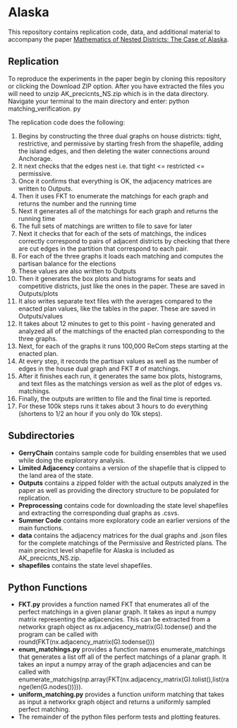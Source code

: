 # Alaska

This repository contains replication code, data, and additional material to accompany the paper <a href="https://mggg.org/Alaska">Mathematics of Nested Districts: The Case of Alaska</a>. 


<H2> Replication </H2>

To reproduce the experiments in the paper begin by cloning this repository or clicking the Download ZIP option. After you have extracted the files you will need to unzip AK_precicnts_NS.zip which is in the data directory. Navigate your terminal to the main directory and enter: python matching_verification. py

The replication code does the following:
<ol>
 <li>   Begins by constructing the three dual graphs on house districts: tight, restrictive, and permissive by starting fresh from the shapefile, adding the island edges, and then deleting the water connections around Anchorage.</li>
<li>    It next checks that the edges nest i.e. that tight <= restricted <= permissive. </li>
 <li>   Once it confirms that everything is OK, the adjacency matrices are written to Outputs.</li>
 <li>   Then it uses FKT to enumerate the matchings for each graph and returns the number and the running time</li>
   <li>   Next it generates all of the matchings for each graph and returns the running time</li>
  <li>    The full sets of matchings are written to file to save for later</li>
  <li>    Next it checks that for each of the sets of matchings, the indices correctly correspond to pairs of adjacent districts by checking that there are cut edges in the partition that correspond to each pair.</li>
 <li>     For each of the three graphs it loads each matching and computes the partisan balance for the elections</li>
 <li>     These values are  also written to Outputs</li>
 <li>     Then it generates the box plots and histograms for seats and competitive districts, just like the ones in the paper. These are saved in Outputs/plots</li>
 <li>     It also writes separate text files with the averages compared to the enacted plan values, like the tables in the paper. These are saved in Outputs/values</li>
 <li>     It takes about 12 minutes to get to this point - having generated and analyzed all of the matchings of the enacted plan corresponding to the three graphs.</li>
  <li>    Next, for each of the graphs it runs 100,000 ReCom steps starting at the enacted plan.</li>
  <li>    At every step, it records the partisan values as well as the number of edges in the house dual graph and FKT # of matchings.</li>
  <li>    After it finishes each run, it generates the same box plots, histograms, and text files as the matchings version as well as the plot of edges vs. matchings.</li>
 <li>     Finally, the outputs are written to file and the final time is reported.</li>
 <li>     For these 100k steps runs it takes about 3 hours to do everything (shortens to 1/2 an hour if you only do 10k steps). </li>
   
  </ol>
  
  
 
<H2> Subdirectories </H2>

<ul>
  <li> <b>GerryChain</b> contains sample code for building ensembles that we used while doing the exploratory analysis. </li>
  <li><b>Limited Adjacency </b> contains a version of the shapefile that is clipped to the land area of the state. </li>
  <li><b>Outputs</b> contains a zipped folder with the actual outputs analyzed in the paper as well as providing the directory structure to be populated for replication. </li>
  <li><b>Preprocessing</b> contains code for downloading the state level shapefiles and extracting the corresponding dual graphs as .csvs. </li>
  <li> <b> Summer Code</b> contains more exploratory code an earlier versions of the main functions. </li>
  <li> <b>data</b> contains the adjacency matrices for the dual graphs and .json files for the complete matchings of the Permissive and Restricted plans. The main precinct level shapefile for Alaska is included as AK_precicnts_NS.zip. </li>
  <li><b>shapefiles</b> contains the state level shapefiles. 
  
  </ul>
  
  
  <H2>Python Functions</H2>
  <ul>
 <li><b>FKT.py</b> provides a function named FKT that enumerates all of the perfect matchings in a given planar graph. It takes as input a numpy matrix representing the adjacencies. This can be extracted from a networkx graph object as nx.adjacency_matrix(G).todense() and the program can be called with round(FKT(nx.adjacency_matrix(G).todense())) </li>
 <li><b>enum_matchings.py</b> provides a function names enumerate_matchings that generates a list off all of the perfect matchings of a planar graph. It takes an input a numpy array of the graph adjacencies and can be called with enumerate_matchigs(np.array(FKT(nx.adjacency_matrix(G).tolist(),list(range(len(G.nodes())))). </li>
 <li><b>uniform_matching.py</b> provides a function uniform matching that takes as input a networkx graph object and returns a uniformly sampled perfect matching. </li>
 <li> The remainder of the python files perform tests and plotting features. </li>

<!--
enum_matchings.py - Most recently updated enum_mathcing file that takes in multiple adjacency matrices of a potential districting plans from chain and outputs the number of matchings in each plan. Creates .pkl file. 

enum_matchings_original.py - Orignal code from Samir. 

04_check_matchings.py- Code for checking matchings from Samir. NOTE: Written in Python 2 

-->
